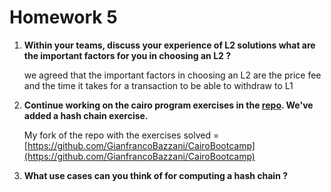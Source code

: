 # Homework 5

1. **Within your teams, discuss your experience of L2 solutions what are the important factors for you in choosing an L2 ?**

	we agreed that the important factors in choosing an L2 are the price fee and the time it takes for a transaction to be able to withdraw to L1	

2. **Continue working on the cairo program exercises in the [repo](https://github.com/ExtropyIO/CairoBootcamp). We've added a hash chain exercise.**


	My fork of the repo with the exercises solved = [https://github.com/GianfrancoBazzani/CairoBootcamp](https://github.com/GianfrancoBazzani/CairoBootcamp)

3. **What use cases can you think of for computing a hash chain ?**
